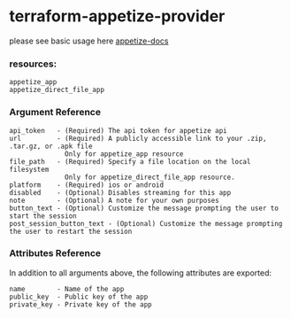 # terraform-appetize-provider

please see basic usage here [appetize-docs](https://appetize.io/docs)

### resources:
`appetize_app`  
`appetize_direct_file_app`  

### Argument Reference
```
api_token   - (Required) The api token for appetize api
url         - (Required) A publicly accessible link to your .zip, .tar.gz, or .apk file
              Only for appetize_app resource
file_path   - (Required) Specify a file location on the local filesystem
              Only for appetize_direct_file_app resource.
platform    - (Required) ios or android
disabled    - (Optional) Disables streaming for this app
note        - (Optional) A note for your own purposes
button_text - (Optional) Customize the message prompting the user to start the session
post_session_button_text - (Optional) Customize the message prompting the user to restart the session
```

### Attributes Reference  
In addition to all arguments above, the following attributes are exported:
```
name        - Name of the app
public_key  - Public key of the app 
private_key - Private key of the app 
```
